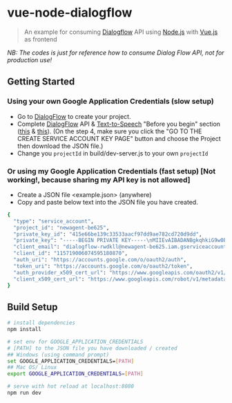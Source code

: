 # vue-node-dialogflow

> An example for consuming [Dialogflow][df] API using [Node.js][nodejs] with [Vue.js][vue] as frontend

*NB: The codes is just for reference how to consume Dialog Flow API, not for production use!*

## Getting Started
### Using your own Google Application Credentials (slow setup)
- Go to [DialogFlow][dfweb] to create your project.
- Complete [DialogFlow][df] API & [Text-to-Speech][tts] "Before you begin" section ([this][t1] & [this][t2]). (On the step 4, make sure you click the "GO TO THE CREATE SERVICE ACCOUNT KEY PAGE" button and choose the Project then download the JSON file.)
- Change you `projectId` in build/dev-server.js to your own `projectId`
### Or using my Google Application Credentials (fast setup) [Not working!, because sharing my API key is not allowed]
- Create a JSON file <example.json> (anywhere)
- Copy and paste below text into the JSON file you have created.

``` bash
{
  "type": "service_account",
  "project_id": "newagent-be625",
  "private_key_id": "415e66be139c33533aacf97dd9ae782cd720d9dd",
  "private_key": "-----BEGIN PRIVATE KEY-----\nMIIEvAIBADANBgkqhkiG9w0BAQEFAASCBKYwggSiAgEAAoIBAQCiLBnwKE7BxO0H\n60TqzzW0CTTh+tPe6V5yuRZNTXyaePTih/2x/XnJBIEnnUPH01/hyGoFvO6IJ/92\nc5A7AvxmD6cKp6avFs/4pJ7Gi2WZKq4zq8ZWGQ5zHVW/+vOVRLtaA8+uOPKFKA2A\n3776n6+SnP3WhQFOQKSur+cVVphZYwkQRpDq6Tmxq6Z6dJ3n6cB+w33zAehen/Ge\niiZ7sTioJjf7kHrvAHSW7Ijqm6fuqvknhMAwcjYfO1JGmJG+bAUmVjjPEn4PFN76\nxxB4o3sxw1+Z31JDSCV3lgxoKkG/6UaEiQ9o5wxuKYroBsljRB5uIW7JfOS/eZuG\n59m9pOIPAgMBAAECggEAGNRLvFtPg5dU+ytoR9Ml08S9FgRDQBPW5BW2dmtwsm3m\ngHB1xTSb2s0XwSrw371bJsR6hxpgIvSMxmP3JzHT1wR6fMUiXhhOCzGZJajeC09f\nkIWyPihj7/gD0vrnJGl7jdKbj38kkoKJXrvjD5g3V2k17Aw9IPAAxsYjyT6S4Mxs\nfwO1hlZIbAOXrOa1UeT9SSbyNTwfNFBom/p2CAVG3zq8lmf4RsqQ4BNUSWpkzogL\n8EWbjTCRZ4RbBrUIRkSYLAkOWuovKomMqqaMk/ka3x/7AqANldXcbaV9y3eWyeYL\nEaNvPHZ2XZeFxtAdx8zhzyLmSl3AErqPVTUuOzeKoQKBgQDS1s+XYglXJX1/oSyx\nF2OpyfGFF9fS9X9504oaWBFGfiTbDysUQlNMNVl/bpaULh0d41xUyrlR1bhcszOj\nqH7gQ37wUBzidAcR92zBU8EhIXU52TSVxYMsXJer7JpP+huMDtFBjBDXElwoDCmT\nMu3B7hjuxR7zA8juLQc8Sh/SRwKBgQDE6K8+RCWRW1j4jhvvP5nBO7p3F1D0YqgF\nlfTSQ0dkZkcR4qLEv3vS2Ced890eI1HWXAzEhTPZuPWnLANXoFbPCx7dCOvcFbQQ\nxW01adQ/N8ctzKGL0Jl945S3GenLqz+lV825JgQ2lPRwA98isuW0axgg+TDtfFmf\n1cG1EP5N+QKBgGYCAFYh3JsJTHrfpBvaUSHozq2yJ32twYtTydGNIm6UwYgrApC+\ntkZ82VxKSRhQZ036nsV3f8oUOSrAmQ9pilk+zr++QvtdX75Vk4zF1P8OjQT8DfEY\nqqpf8hIAW3iubX2J/bxU5CDqhSPrHoJVdasKY43CWYMCJcj2iDWnN1YpAoGAGyMW\nQ7aQlt/H+zlakDZrsj3RDOiht4yBK4PnIbMz+5o84TIizIq3Pe+cRiB9sNGdTbWR\n7OOOqcrb0BY4v7LRQ+d8cWnxV3uGPWl4C4xyO+QsBxvUh7hP7xGWRUXE+tS3CMp5\nB7M9kWgl5+ogrl+JWLwJr0GohJJGp8iF0bZt1cECgYAqEfkO8wGrBuPd6cQ5AlSw\n2aaqHAAwArAzZzcN8LeyVRgYzFsYcJnLpkTWWkMthj5xacsxTKNZYCjma9Gyv6pR\nvCB0BkWHTAxnEf2CCLZXMj14Gewd4O66gDdb8ckD8fIsVr+qfsMtbPqVhrUYKKLa\nVz8zwyIl28LAb3uKzR77wg==\n-----END PRIVATE KEY-----\n",
  "client_email": "dialogflow-rwdkll@newagent-be625.iam.gserviceaccount.com",
  "client_id": "115719006074595180870",
  "auth_uri": "https://accounts.google.com/o/oauth2/auth",
  "token_uri": "https://accounts.google.com/o/oauth2/token",
  "auth_provider_x509_cert_url": "https://www.googleapis.com/oauth2/v1/certs",
  "client_x509_cert_url": "https://www.googleapis.com/robot/v1/metadata/x509/dialogflow-rwdkll%40newagent-be625.iam.gserviceaccount.com"
}

```

## Build Setup

``` bash
# install dependencies
npm install

# set env for GOOGLE_APPLICATION_CREDENTIALS
# [PATH] to the JSON file you have downloaded / created
## Windows (using command prompt)
set GOOGLE_APPLICATION_CREDENTIALS=[PATH]
## Mac OS/ Linux
export GOOGLE_APPLICATION_CREDENTIALS=[PATH]

# serve with hot reload at localhost:8080
npm run dev
```

[dfweb]: <https://dialogflow.com/>
[df]: <https://github.com/dialogflow/dialogflow-nodejs-client-v2>
[nodejs]: <https://nodejs.org>
[vue]: <https://vuejs.org/>
[tts]: <https://github.com/googleapis/nodejs-text-to-speech>
[t1]: <https://github.com/dialogflow/dialogflow-nodejs-client-v2#before-you-begin>
[t2]: <https://github.com/googleapis/nodejs-text-to-speech#before-you-begin>
